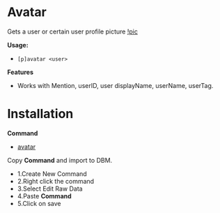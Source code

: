 
# Avatar

Gets a user or certain user profile picture
[!pic](https://raw.githubusercontent.com/Gr3nDy/Discord-Bot-Maker/master/Raw-Data/avatar/Screenshot/avatar.gif)

**Usage:**
* `[p]avatar <user>`

**Features**
* Works with Mention, userID, user displayName, userName, userTag.


# Installation
<b>Command</b>

* [avatar](https://raw.githubusercontent.com/Gr3nDy/Discord-Bot-Maker/master/Raw-Data/avatar/avatar.json)

Copy <b>Command</b> and import to
DBM.
* 1.Create New Command
* 2.Right click the command
* 3.Select Edit Raw Data
* 4.Paste <b>Command</b>
* 5.Click on save





